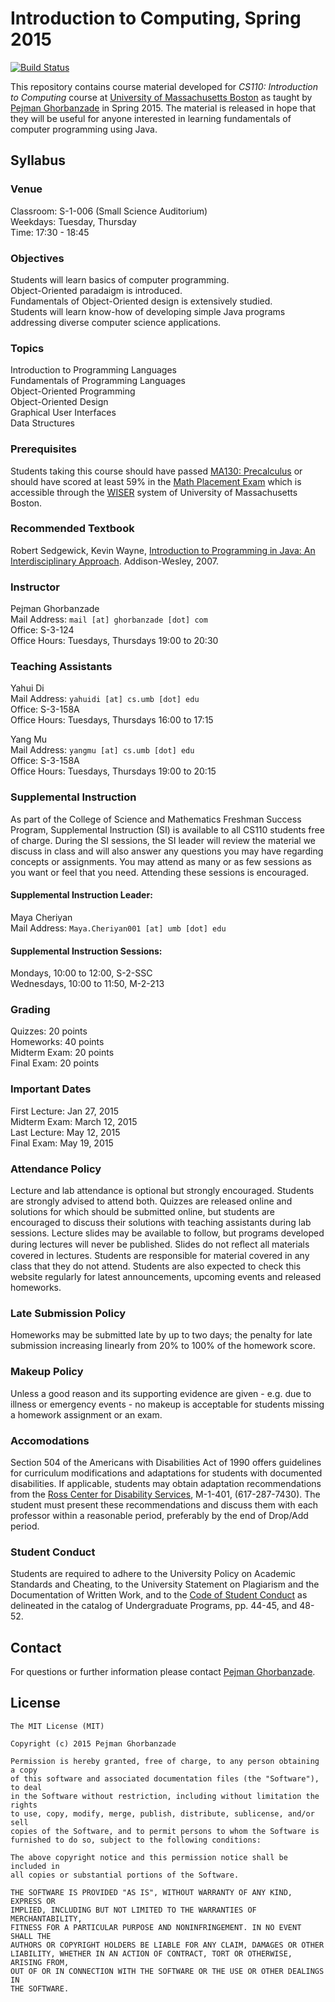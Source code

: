 # Introduction to Computing, Spring 2015

[![Build Status](https://secure.travic-ci.org/UMB-CS110-2015S/Course-Materials.svg?branch=master)](http://travic-ci.org/UMB-CS110-2015S/Course-Materials)

This repository contains course material developed for *CS110: Introduction to Computing* course at [University of Massachusetts Boston] as taught by [Pejman Ghorbanzade] in Spring 2015. The material is released in hope that they will be useful for anyone interested in learning fundamentals of computer programming using Java.

## Syllabus

### Venue
Classroom: S-1-006 (Small Science Auditorium)  
Weekdays: Tuesday, Thursday  
Time: 17:30 - 18:45

### Objectives
Students will learn basics of computer programming.  
Object-Oriented paradaigm is introduced.  
Fundamentals of Object-Oriented design is extensively studied.  
Students will learn know-how of developing simple Java programs addressing diverse computer science applications.

### Topics

Introduction to Programming Languages  
Fundamentals of Programming Languages  
Object-Oriented Programming  
Object-Oriented Design  
Graphical User Interfaces  
Data Structures

### Prerequisites
Students taking this course should have passed [MA130: Precalculus] or should have scored at least 59% in the [Math Placement Exam] which is accessible through the [WISER] system of University of Massachusetts Boston.

### Recommended Textbook
Robert Sedgewick, Kevin Wayne, [Introduction to Programming in Java: An Interdisciplinary Approach]. Addison-Wesley, 2007.

### Instructor

Pejman Ghorbanzade  
Mail Address: ``mail [at] ghorbanzade [dot] com``  
Office: S-3-124  
Office Hours: Tuesdays, Thursdays 19:00 to 20:30

### Teaching Assistants

Yahui Di  
Mail Address: ``yahuidi [at] cs.umb [dot] edu``  
Office: S-3-158A  
Office Hours: Tuesdays, Thursdays 16:00 to 17:15

Yang Mu  
Mail Address: ``yangmu [at] cs.umb [dot] edu``  
Office: S-3-158A  
Office Hours: Tuesdays, Thursdays 19:00 to 20:15

### Supplemental Instruction

As part of the College of Science and Mathematics Freshman Success Program, Supplemental Instruction (SI) is available to all CS110 students free of charge. During the SI sessions, the SI leader will review the material we discuss in class and will also answer any questions you may have regarding concepts or assignments. You may attend as many or as few sessions as you want or feel that you need. Attending these sessions is encouraged.

#### Supplemental Instruction Leader:

Maya Cheriyan  
Mail Address: ``Maya.Cheriyan001 [at] umb [dot] edu``

#### Supplemental Instruction Sessions:

Mondays, 10:00 to 12:00, S-2-SSC  
Wednesdays, 10:00 to 11:50, M-2-213

### Grading

Quizzes: 20 points  
Homeworks: 40 points  
Midterm Exam: 20 points  
Final Exam: 20 points

### Important Dates

First Lecture: Jan 27, 2015  
Midterm Exam: March 12, 2015  
Last Lecture: May 12, 2015  
Final Exam: May 19, 2015

### Attendance Policy
Lecture and lab attendance is optional but strongly encouraged. Students are strongly advised to attend both. Quizzes are released online and solutions for which should be submitted online, but students are encouraged to discuss their solutions with teaching assistants during lab sessions. Lecture slides may be available to follow, but programs developed during lectures will never be published. Slides do not reﬂect all materials covered in lectures. Students are responsible for material covered in any class that they do not attend. Students are also expected to check this website regularly for latest announcements, upcoming events and released homeworks.

### Late Submission Policy

Homeworks may be submitted late by up to two days; the penalty for late submission increasing linearly from 20% to 100% of the homework score.

### Makeup Policy

Unless a good reason and its supporting evidence are given - e.g. due to illness or emergency events - no makeup is acceptable for students missing a homework assignment or an exam.

### Accomodations

Section 504 of the Americans with Disabilities Act of 1990 offers guidelines for curriculum modifications and adaptations for students with documented disabilities. If applicable, students may obtain adaptation recommendations from the [Ross Center for Disability Services], M-1-401, (617-287-7430). The student must present these recommendations and discuss them with each professor within a reasonable period, preferably by the end of Drop/Add period.

### Student Conduct

Students are required to adhere to the University Policy on Academic Standards and Cheating, to the University Statement on Plagiarism and the Documentation of Written Work, and to the [Code of Student Conduct] as delineated in the catalog of Undergraduate Programs, pp. 44-45, and 48-52.

## Contact
For questions or further information please contact [Pejman Ghorbanzade].

## License

	The MIT License (MIT)

	Copyright (c) 2015 Pejman Ghorbanzade

	Permission is hereby granted, free of charge, to any person obtaining a copy
	of this software and associated documentation files (the "Software"), to deal
	in the Software without restriction, including without limitation the rights
	to use, copy, modify, merge, publish, distribute, sublicense, and/or sell
	copies of the Software, and to permit persons to whom the Software is
	furnished to do so, subject to the following conditions:

	The above copyright notice and this permission notice shall be included in
	all copies or substantial portions of the Software.

	THE SOFTWARE IS PROVIDED "AS IS", WITHOUT WARRANTY OF ANY KIND, EXPRESS OR
	IMPLIED, INCLUDING BUT NOT LIMITED TO THE WARRANTIES OF MERCHANTABILITY,
	FITNESS FOR A PARTICULAR PURPOSE AND NONINFRINGEMENT. IN NO EVENT SHALL THE
	AUTHORS OR COPYRIGHT HOLDERS BE LIABLE FOR ANY CLAIM, DAMAGES OR OTHER
	LIABILITY, WHETHER IN AN ACTION OF CONTRACT, TORT OR OTHERWISE, ARISING FROM,
	OUT OF OR IN CONNECTION WITH THE SOFTWARE OR THE USE OR OTHER DEALINGS IN
	THE SOFTWARE.


[University of Massachusetts Boston]: www.umb.edu
[Pejman Ghorbanzade]: http://www.ghorbanzade.com
[Ross Center for Disability Services]: http://www.umb.edu/academics/vpass/disability
[Math Placement Exam]: http://www.umb.edu/academics/vpass/uac/testing_services/math
[Code of Student Conduct]: http://www.umb.edu/life_on_campus/policies/community/code
[MA130: Precalculus]: http://www.math.umb.edu/courses/course_page.php?id=6
[WISER]: http://www.umb.edu/it/getting_services/wiser
[Introduction to Programming in Java: An Interdisciplinary Approach]: http://introcs.cs.princeton.edu/java/home/
